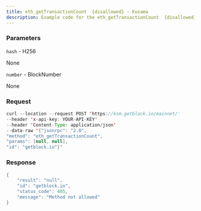 ```yaml
---
title: eth_getTransactionCount  {disallowed} - Kusama
description: Example code for the eth_getTransactionCount  {disallowed} json-rpc method. Сomplete guide on how to use eth_getTransactionCount  {disallowed} json-rpc in GetBlock.io Web3 documentation.
---
```


### Parameters


`hash` - H256

None

`number` - BlockNumber

None

### Request

``` java
curl --location --request POST 'https://ksm.getblock.io/mainnet/' 
--header 'x-api-key: YOUR-API-KEY' 
--header 'Content-Type: application/json' 
--data-raw '{"jsonrpc": "2.0",
"method": "eth_getTransactionCount",
"params": [null, null],
"id": "getblock.io"}'
```

###  Response

``` java
{
    "result": "null",
    "id": "getblock.io",
    "status_code": 405,
    "message": "Method not allowed"
}
```

